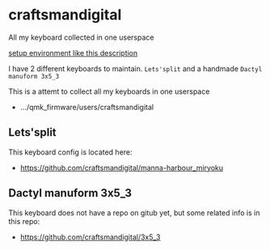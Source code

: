 # craftsmandigital
All my keyboard collected in one userspace

[setup environment like this description](https://filterpaper.github.io/qmk/userspace.html?utm_source=pocket_mylist)

I have 2 different keyboards to maintain. `Lets'split` and a handmade `Dactyl manuform 3x5_3`

This is a attemt to collect all my keyboards in one userspace
- .../qmk_firmware/users/craftsmandigital

## Lets'split
This keyboard config is located here:
- https://github.com/craftsmandigital/manna-harbour_miryoku

## Dactyl manuform 3x5_3
This keyboard does not have a repo on gitub yet, but some related info is in this repo:
- https://github.com/craftsmandigital/3x5_3
